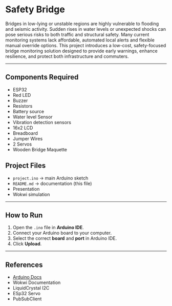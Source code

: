 # Safety Bridge

Bridges in low-lying or unstable regions are highly vulnerable to flooding and seismic activity.
Sudden rises in water levels or unexpected shocks can pose serious risks to both traffic and structural safety. 
Many current monitoring systems lack affordable, automated local alerts and flexible manual override options. 
This project introduces a low-cost, safety-focused bridge monitoring solution designed to provide early warnings,
enhance resilience, and protect both infrastructure and commuters.


---

##  Components Required
- ESP32
- Red LED
- Buzzer
- Resistors
- Battery source 
- Water level Sensor 
- Vibration detection sensors
- 16x2 LCD
- Breadboard
- Jumper Wires
- 2 Servos
- Wooden Bridge Maquette





## Project Files
- `project.ino` → main Arduino sketch
- `README.md` → documentation (this file)
- Presentation 
- Wokwi simulation

---

##  How to Run
1. Open the `.ino` file in **Arduino IDE**.
2. Connect your Arduino board to your computer.
3. Select the correct **board** and **port** in Arduino IDE.
4. Click **Upload**.

---

##  References
- [Arduino Docs](https://docs.arduino.cc/)
- Wokwi Documentation
- LiquidCrystal I2C
- ESp32 Servo
- PubSubClient
